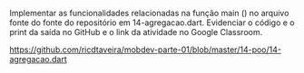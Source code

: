 Implementar as funcionalidades relacionadas na função main () no arquivo fonte do fonte do repositório em 14-agregacao.dart.
Evidenciar o código e o print da saída no GitHub e o link da atividade no Google Classroom.

https://github.com/ricdtaveira/mobdev-parte-01/blob/master/14-poo/14-agregacao.dart
